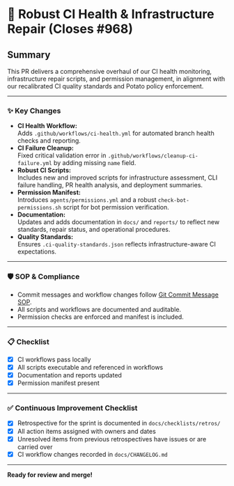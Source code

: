 # 🚀 Robust CI Health & Infrastructure Repair (Closes #968)

## Summary

This PR delivers a comprehensive overhaul of our CI health monitoring, infrastructure repair scripts, and permission management, in alignment with our recalibrated CI quality standards and Potato policy enforcement.

---

### ✨ Key Changes

- **CI Health Workflow:**  
  Adds `.github/workflows/ci-health.yml` for automated branch health checks and reporting.
- **CI Failure Cleanup:**  
  Fixed critical validation error in `.github/workflows/cleanup-ci-failure.yml` by adding missing `name` field.
- **Robust CI Scripts:**  
  Includes new and improved scripts for infrastructure assessment, CLI failure handling, PR health analysis, and deployment summaries.
- **Permission Manifest:**  
  Introduces `agents/permissions.yml` and a robust `check-bot-permissions.sh` script for bot permission verification.
- **Documentation:**  
  Updates and adds documentation in `docs/` and `reports/` to reflect new standards, repair status, and operational procedures.
- **Quality Standards:**  
  Ensures `.ci-quality-standards.json` reflects infrastructure-aware CI expectations.

---

### 🛡️ SOP & Compliance

- Commit messages and workflow changes follow [Git Commit Message SOP](docs/git/Git.md#git-commit-message-sop).
- All scripts and workflows are documented and auditable.
- Permission checks are enforced and manifest is included.

---

### 📋 Checklist

- [x] CI workflows pass locally
- [x] All scripts executable and referenced in workflows
- [x] Documentation and reports updated
- [x] Permission manifest present

---

### ✅ Continuous Improvement Checklist

- [x] Retrospective for the sprint is documented in `docs/checklists/retros/`
- [x] All action items assigned with owners and dates
- [x] Unresolved items from previous retrospectives have issues or are carried over
- [x] CI workflow changes recorded in `docs/CHANGELOG.md`

---

**Ready for review and merge!**
